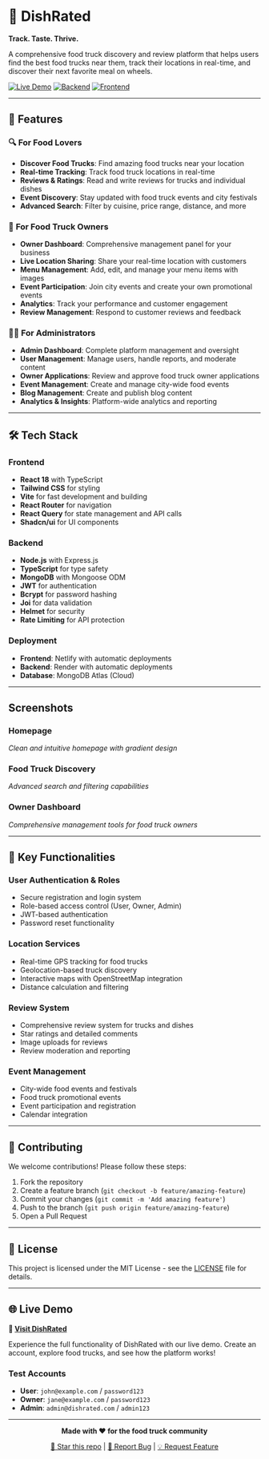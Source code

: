 # 🍕 DishRated

**Track. Taste. Thrive.**

A comprehensive food truck discovery and review platform that helps users find the best food trucks near them, track their locations in real-time, and discover their next favorite meal on wheels.

[![Live Demo](https://img.shields.io/badge/Live%20Demo-Visit%20Site-brightgreen?style=for-the-badge&logo=netlify)](https://dishrated1.netlify.app/)
[![Backend](https://img.shields.io/badge/Backend-Render-blue?style=for-the-badge&logo=render)](https://render.com)
[![Frontend](https://img.shields.io/badge/Frontend-Netlify-teal?style=for-the-badge&logo=netlify)](https://netlify.com)

---

## 🌟 Features

### 🔍 **For Food Lovers**
- **Discover Food Trucks**: Find amazing food trucks near your location
- **Real-time Tracking**: Track food truck locations in real-time
- **Reviews & Ratings**: Read and write reviews for trucks and individual dishes
- **Event Discovery**: Stay updated with food truck events and city festivals
- **Advanced Search**: Filter by cuisine, price range, distance, and more

### 🚚 **For Food Truck Owners**
- **Owner Dashboard**: Comprehensive management panel for your business
- **Live Location Sharing**: Share your real-time location with customers
- **Menu Management**: Add, edit, and manage your menu items with images
- **Event Participation**: Join city events and create your own promotional events
- **Analytics**: Track your performance and customer engagement
- **Review Management**: Respond to customer reviews and feedback

### 👨‍💼 **For Administrators**
- **Admin Dashboard**: Complete platform management and oversight
- **User Management**: Manage users, handle reports, and moderate content
- **Owner Applications**: Review and approve food truck owner applications
- **Event Management**: Create and manage city-wide food events
- **Blog Management**: Create and publish blog content
- **Analytics & Insights**: Platform-wide analytics and reporting

---

## 🛠️ Tech Stack

### **Frontend**
- **React 18** with TypeScript
- **Tailwind CSS** for styling
- **Vite** for fast development and building
- **React Router** for navigation
- **React Query** for state management and API calls
- **Shadcn/ui** for UI components

### **Backend**
- **Node.js** with Express.js
- **TypeScript** for type safety
- **MongoDB** with Mongoose ODM
- **JWT** for authentication
- **Bcrypt** for password hashing
- **Joi** for data validation
- **Helmet** for security
- **Rate Limiting** for API protection

### **Deployment**
- **Frontend**: Netlify with automatic deployments
- **Backend**: Render with automatic deployments
- **Database**: MongoDB Atlas (Cloud)

---

##  Screenshots

### Homepage
*Clean and intuitive homepage with gradient design*

### Food Truck Discovery
*Advanced search and filtering capabilities*

### Owner Dashboard
*Comprehensive management tools for food truck owners*

---

## 🎯 Key Functionalities

### **User Authentication & Roles**
- Secure registration and login system
- Role-based access control (User, Owner, Admin)
- JWT-based authentication
- Password reset functionality

### **Location Services**
- Real-time GPS tracking for food trucks
- Geolocation-based truck discovery
- Interactive maps with OpenStreetMap integration
- Distance calculation and filtering

### **Review System**
- Comprehensive review system for trucks and dishes
- Star ratings and detailed comments
- Image uploads for reviews
- Review moderation and reporting

### **Event Management**
- City-wide food events and festivals
- Food truck promotional events
- Event participation and registration
- Calendar integration

---

## 🤝 Contributing

We welcome contributions! Please follow these steps:

1. Fork the repository
2. Create a feature branch (`git checkout -b feature/amazing-feature`)
3. Commit your changes (`git commit -m 'Add amazing feature'`)
4. Push to the branch (`git push origin feature/amazing-feature`)
5. Open a Pull Request

---

## 📄 License

This project is licensed under the MIT License - see the [LICENSE](LICENSE) file for details.

---

## 🌐 Live Demo

**🔗 [Visit DishRated](https://dishrated1.netlify.app/)**

Experience the full functionality of DishRated with our live demo. Create an account, explore food trucks, and see how the platform works!

### Test Accounts
- **User**: `john@example.com` / `password123`
- **Owner**: `jane@example.com` / `password123`
- **Admin**: `admin@dishrated.com` / `admin123`

---

<div align="center">

**Made with ❤️ for the food truck community**

[🌟 Star this repo](https://github.com/yourusername/dishrated) | [🐛 Report Bug](https://github.com/yourusername/dishrated/issues) | [💡 Request Feature](https://github.com/yourusername/dishrated/issues)

</div>

